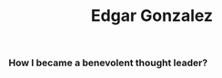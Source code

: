 ﻿---
title: Edgar Gonzalez
preview: From zero to hero
isDraft: true
---

### How I became a benevolent thought leader?
